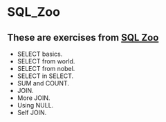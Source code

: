 # SQL_Zoo

## These are exercises from [SQL Zoo](https://sqlzoo.net/wiki/SQL_Tutorial)

- SELECT basics.
- SELECT from world.
- SELECT from nobel.
- SELECT in SELECT.
- SUM and COUNT.
- JOIN.
- More JOIN.
- Using NULL.
- Self JOIN.